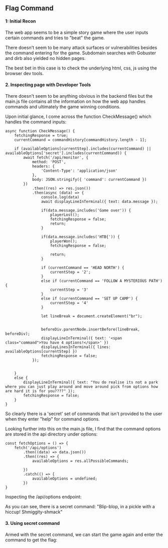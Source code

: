 ## Flag Command 

#### 1: Initial Recon

The web app seems to be a simple story game where the user inputs certain commands and tries to "beat" the game.

There doesn't seem to be many attack surfaces or vulnerabilities besides the command entering for the game. Subdomain searches with Gobuster and dirb also yielded no hidden pages.

The best bet in this case is to check the underlying html, css, js using the browser dev tools.

#### 2. Inspecting page with Developer Tools

There doesn't seem to be anything obvious in the backend files but the main.js file contains all the information on how the web app handles commands and ultimately the game winning conditions.

Upon initial glance, I come across the function CheckMessage() which handles the command inputs:

```
async function CheckMessage() {
    fetchingResponse = true;
    currentCommand = commandHistory[commandHistory.length - 1];

    if (availableOptions[currentStep].includes(currentCommand) || availableOptions['secret'].includes(currentCommand)) {
        await fetch('/api/monitor', {
            method: 'POST',
            headers: {
                'Content-Type': 'application/json'
            },
            body: JSON.stringify({ 'command': currentCommand })
        })
            .then((res) => res.json())
            .then(async (data) => {
                console.log(data)
                await displayLineInTerminal({ text: data.message });

                if(data.message.includes('Game over')) {
                    playerLost();
                    fetchingResponse = false;
                    return;
                }

                if(data.message.includes('HTB{')) {
                    playerWon();
                    fetchingResponse = false;

                    return;
                }

                if (currentCommand == 'HEAD NORTH') {
                    currentStep = '2';
                }
                else if (currentCommand == 'FOLLOW A MYSTERIOUS PATH') {
                    currentStep = '3'
                }
                else if (currentCommand == 'SET UP CAMP') {
                    currentStep = '4'
                }

                let lineBreak = document.createElement("br");


                beforeDiv.parentNode.insertBefore(lineBreak, beforeDiv);
                displayLineInTerminal({ text: '<span class="command">You have 4 options!</span>' })
                displayLinesInTerminal({ lines: availableOptions[currentStep] })
                fetchingResponse = false;
            });


    }
    else {
        displayLineInTerminal({ text: "You do realise its not a park where you can just play around and move around pick from options how are hard it is for you????" });
        fetchingResponse = false;
    }
}
```

So clearly there is a 'secret' set of commands that isn't provided to the user when they enter "help" for command options.

Looking further into this on the main.js file, I find that the command options are stored in the api directory under options:

```
const fetchOptions = () => {
    fetch('/api/options')
        .then((data) => data.json())
        .then((res) => {
            availableOptions = res.allPossibleCommands;

        })
        .catch(() => {
            availableOptions = undefined;
        })
}
```

Inspecting the /api/options endpoint:




As you can see, there is a secret command: "Blip-blop, in a pickle with a hiccup! Shmiggity-shmack"

#### 3. Using secret command

Armed with the secret command, we can start the game again and enter the command to get the flag:

